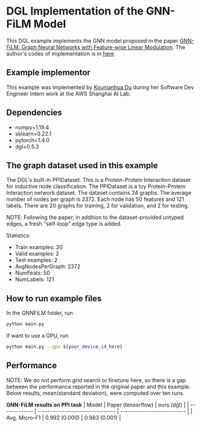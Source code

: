 # DGL Implementation of the GNN-FiLM Model

This DGL example implements the GNN model proposed in the paper [GNN-FiLM: Graph Neural Networks with Feature-wise Linear Modulation](https://arxiv.org/pdf/1906.12192.pdf). 
The author's codes of implementation is in [here](https://github.com/Microsoft/tf-gnn-samples)


Example implementor
----------------------
This example was implemented by [Kounianhua Du](https://github.com/KounianhuaDu) during her Software Dev Engineer Intern work at the AWS Shanghai AI Lab.


Dependencies
----------------------
- numpy=1.19.4
- sklearn=0.22.1
- pytorch=1.4.0
- dgl=0.5.3


The graph dataset used in this example 
---------------------------------------
The DGL's built-in PPIDataset. This is a Protein-Protein Interaction dataset for inductive node classification. The PPIDataset is a toy Protein-Protein Interaction network dataset. The dataset contains 24 graphs. The average number of nodes per graph is 2372. Each node has 50 features and 121 labels. There are 20 graphs for training, 2 for validation, and 2 for testing.

NOTE: Following the paper, in addition to the dataset-provided untyped edges, a fresh "self-loop" edge type is added.

Statistics:
- Train examples: 20
- Valid examples: 2
- Test examples: 2
- AvgNodesPerGraph: 2372
- NumFeats: 50
- NumLabels: 121


How to run example files
--------------------------------
In the GNNFiLM folder, run

```bash
python main.py 
```

If want to use a GPU, run

```bash
python main.py --gpu ${your_device_id_here}
```


Performance
-------------------------

NOTE: We do not perform grid search or finetune here, so there is a gap between the performance reported in the original paper and this example. Below results, mean(standard deviation), were computed over ten runs.

**GNN-FiLM results on PPI task**
| Model         | Paper (tensorflow)               | ours (dgl)                  |
| ------------- | -------------------------------- | --------------------------- |
| Avg. Micro-F1 | 0.992 (0.000)                    | 0.983 (0.001)               |
